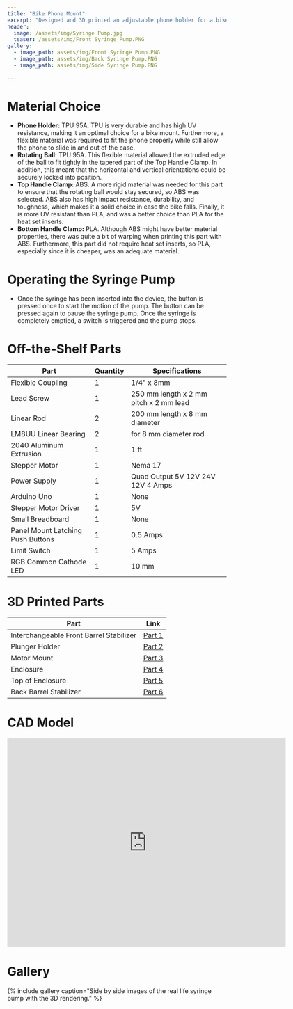```yaml
---
title: "Bike Phone Mount"
excerpt: "Designed and 3D printed an adjustable phone holder for a bike."
header:
  image: /assets/img/Syringe Pump.jpg
  teaser: /assets/img/Front Syringe Pump.PNG
gallery:
  - image_path: assets/img/Front Syringe Pump.PNG
  - image_path: assets/img/Back Syringe Pump.PNG
  - image_path: assets/img/Side Syringe Pump.PNG
   
---
```


# Material Choice

* **Phone Holder:** TPU 95A. TPU is very durable and has high UV resistance, making it an optimal choice for a bike mount. Furthermore, a flexible material was required to fit the phone properly while still allow the phone to slide in and out of the case.
* **Rotating Ball:** TPU 95A. This flexible material allowed the extruded edge of the ball to fit tightly in the tapered part of the Top Handle Clamp. In addition, this meant that the horizontal and vertical orientations could be securely locked into position.
* **Top Handle Clamp:** ABS. A more rigid material was needed for this part to ensure that the rotating ball would stay secured, so ABS was selected. ABS also has high impact resistance, durability, and toughness, which makes it a solid choice in case the bike falls. Finally, it is more UV resistant than PLA, and was a better choice than PLA for the heat set inserts.
* **Bottom Handle Clamp:** PLA. Although ABS might have better material properties, there was quite a bit of warping when printing this part with ABS. Furthermore, this part did not require heat set inserts, so PLA, especially since it is cheaper, was an adequate material. 

# Operating the Syringe Pump

* Once the syringe has been inserted into the device, the button is pressed once to start the motion of the pump. The button can be pressed again to pause the syringe pump. Once the syringe is completely emptied, a switch is triggered and the pump stops.

# Off-the-Shelf Parts

| Part | Quantity | Specifications |
| ---- | -------- | -------------- |
| Flexible Coupling | 1 | 1/4" x 8mm |
| Lead Screw | 1 | 250 mm length x 2 mm pitch x 2 mm lead
| Linear Rod | 2 | 200 mm length x 8 mm diameter |
| LM8UU Linear Bearing | 2 | for 8 mm diameter rod |
| 2040 Aluminum Extrusion | 1 | 1 ft |
| Stepper Motor | 1 | Nema 17 |
| Power Supply | 1 | Quad Output 5V 12V 24V 12V 4 Amps |
| Arduino Uno | 1 | None |
| Stepper Motor Driver | 1 | 5V |
| Small Breadboard | 1 | None |
| Panel Mount Latching Push Buttons | 1 | 0.5 Amps |
| Limit Switch | 1 | 5 Amps |
| RGB Common Cathode LED | 1 | 10 mm |

# 3D Printed Parts

| Part | Link |
| ---- | ---- |
| Interchangeable Front Barrel Stabilizer | [Part 1](https://a360.co/3R3PZmG) |
| Plunger Holder | [Part 2](https://a360.co/3Evrrvn) |
| Motor Mount | [Part 3](https://a360.co/3LdhPcf) |
| Enclosure | [Part 4](https://a360.co/3LdHh1s) |
| Top of Enclosure | [Part 5](https://a360.co/4816DJH) |
| Back Barrel Stabilizer | [Part 6](https://a360.co/480DwpU) |

# CAD Model
<iframe src="https://vanderbilt643.autodesk360.com/shares/public/SH35dfcQT936092f0e4396a787ea53f9a532?mode=embed" width="640" height="480" allowfullscreen="true" webkitallowfullscreen="true" mozallowfullscreen="true"  frameborder="0"></iframe>


# Gallery
{% include gallery caption="Side by side images of the real life syringe pump with the 3D rendering." %}
